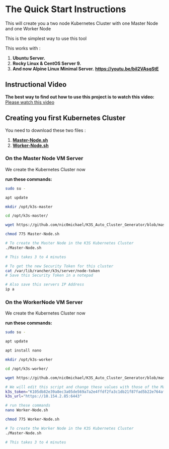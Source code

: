 # The Quick Start Instructions
This will create you a two node Kubernetes Cluster with one Master Node and one Worker Node

This is the simplest way to use this tool

This works with :
1. **Ubuntu Server.**
2. **Rocky Linux & CentOS Server 9.**
3. **And now Alpine Linux Minimal Server.** **https://youtu.be/biI2VAsqStE**

## Instructional Video
**The best way to find out how to use this project is to watch this video:**
[Please watch this video](https://youtu.be/biI2VAsqStE)
   
 
## Creating you first Kubernetes Cluster
You need to download these two files :

1. **[Master-Node.sh](https://github.com/nic0michael/K3S_Auto_Cluster_Generator/blob/master/Small-Cluster/Master-Node.sh)**
2. **[Worker-Node.sh](https://github.com/nic0michael/K3S_Auto_Cluster_Generator/blob/master/Small-Cluster/Worker-Node.sh)**

### On the Master Node VM Server
We create the Kubernetes Cluster now

**run these commands:**
```bash
sudo su -

apt update

mkdir /opt/k3s-master

cd /opt/k3s-master/

wget https://github.com/nic0michael/K3S_Auto_Cluster_Generator/blob/master/Small-Cluster/Master-Node.sh

chmod 775 Master-Node.sh

# To create the Master Node in the K3S Kubernetes Cluster
./Master-Node.sh

# This takes 3 to 4 minutes

# To get the new Security Token for this cluster
cat /var/lib/rancher/k3s/server/node-token
# Save this Security Token in a notepad 

# Also save this servers IP Address
ip a
```

### On the WorkerNode VM Server
We create the Kubernetes Cluster now

**run these commands:**
```bash
sudo su -

apt update

apt install nano

mkdir /opt/k3s-worker

cd /opt/k3s-worker/

wget https://github.com/nic0michael/K3S_Auto_Cluster_Generator/blob/master/Small-Cluster/Worker-Node.sh

# We will edit this script and change these values with those of the Master Node Server: 
k3s_token="K105db82e39a8ec3a05de569a7a2e4ffdf2fa3c1db21f87fad5b22e764af61d0d96::server:e54cb4ab0d4026b645c8156477ac7220"
k3s_url="https://10.154.2.85:6443"

# run these commands
nano Worker-Node.sh

chmod 775 Worker-Node.sh

# To create the Worker Node in the K3S Kubernetes Cluster
./Master-Node.sh

# This takes 3 to 4 minutes
```

